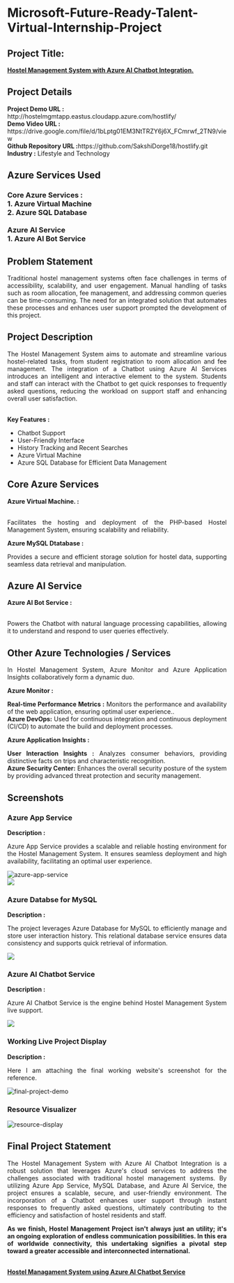 <h1>Microsoft-Future-Ready-Talent-Virtual-Internship-Project </h1>
<h2>Project Title:</h2><b><a href="http://hostelmgmtapp.eastus.cloudapp.azure.com/hostlify/">Hostel Management System  with Azure AI Chatbot Integration.</b></a>
<br>
<h2>Project Details</h2>
<b>Project Demo URL :</b> http://hostelmgmtapp.eastus.cloudapp.azure.com/hostlify/ <br>
<b>Demo Video URL :</b> https://drive.google.com/file/d/1bLptg01EM3NtTRZY6j6X_FCmrwf_2TN9/view <br>
<b>Github Repository URL :</b>https://github.com/SakshiDorge18/hostlify.git<br>
<b>Industry :</b> Lifestyle and Technology<br>
<h2>Azure Services Used</h2>
<h3>
Core Azure Services : <br>
1. Azure Virtual Machine <br>
2. Azure SQL Database <br> <br>
Azure AI Service <br>
1. Azure AI Bot Service
</h3>
<h2>Problem Statement</h2>
<p align="justify">Traditional hostel management systems often face challenges in terms of accessibility, scalability, and user engagement. Manual handling of tasks such as room allocation, fee management, and addressing common queries can be time-consuming. The need for an integrated solution that automates these processes and enhances user support prompted the development of this project.</p>
<h2>Project Description</h2>
<p align="justify">The Hostel Management System aims to automate and streamline various hostel-related tasks, from student registration to room allocation and fee management. The integration of a Chatbot using Azure AI Services introduces an intelligent and interactive element to the system. Students and staff can interact with the Chatbot to get quick responses to frequently asked questions, reducing the workload on support staff and enhancing overall user satisfaction.</p><br>
<b>Key Features :</b>
<ul>
    <li>Chatbot Support</li>
    <li>User-Friendly Interface</li>
    <li>History Tracking and Recent Searches</li>
    <li>Azure Virtual Machine </li>
    <li>Azure SQL Database for Efficient Data Management</li>
</ul>
<h2>Core Azure Services</h2>
<b>Azure Virtual Machine. :</b><br><p align="justify"><br>Facilitates the hosting and deployment of the PHP-based Hostel Management System, ensuring scalability and reliability.</p>
<b>Azure MySQL Dtatabase :</b><br><p align="justify">Provides a secure and efficient storage solution for hostel data, supporting seamless data retrieval and manipulation.</p>
<h2>Azure AI Service</h2>
<b>Azure AI Bot Service :</b><br><br><p align="justify">Powers the Chatbot with natural language processing capabilities, allowing it to understand and respond to user queries effectively.</p>
    
<h2>Other Azure Technologies / Services</h2>
<p align="justify">In Hostel Management System, Azure Monitor and Azure Application Insights collaboratively form a dynamic duo.</p>

<b>Azure Monitor :</b><p align="justify"><b>Real-time Performance Metrics :</b> Monitors the performance and availability of the web application, ensuring optimal user experience..<br>
<b>Azure DevOps:</b> Used for continuous integration and continuous deployment (CI/CD) to automate the build and deployment processes.</p>
<b>Azure Application Insights :</b><p align="justify">
<b>User Interaction Insights :</b> Analyzes consumer behaviors, providing distinctive facts on trips and characteristic recognition.<br>
<b>Azure Security Center:</b> Enhances the overall security posture of the system by providing advanced threat protection and security management.

<h2>Screenshots</h2>
<h3>Azure App Service</h3>
<b>Description :</b><p align="justify">Azure App Service provides a scalable and reliable hosting environment for the Hostel Management System. It ensures seamless deployment and high availability, facilitating an optimal user experience.</p>
<img src="https://github.com/SakshiDorge18/Hostel_Management_System/blob/main/Screenshots/Screenshot%202024-01-16%20182032.png" alt="azure-app-service"></img><br>
<img src="https://github.com/SakshiDorge18/Hostel_Management_System/blob/main/Screenshots/Screenshot%202024-01-17%20155415.png"></img><br>
<h3>Azure Databse for MySQL</h3>
<b>Description :</b><p align="justify"> The project leverages Azure Database for MySQL to efficiently manage and store user interaction history. This relational database service ensures data consistency and supports quick retrieval of information.</p>
<img src="https://github.com/SakshiDorge18/Hostel_Management_System/blob/main/Screenshots/Screenshot%202024-01-16%20182059.png"></img><br>
<h3>Azure AI Chatbot Service</h3>
<b>Description :</b><p align="justify">Azure AI Chatbot Service is the engine behind Hostel Management System live support. </p>
<img src="https://github.com/SakshiDorge18/Hostel_Management_System/blob/main/Screenshots/Screenshot%202024-01-16%20181928.png"></img><br>
<h3>Working Live Project Display</h3>
<b>Description :</b><p align="justify">Here I am attaching the final working website's screenshot for the reference.</p>
<img src="https://github.com/SakshiDorge18/Hostel_Management_System/blob/main/Screenshots/Screenshot%202024-01-16%20182112.png" alt="final-project-demo"></img>

<h3>Resource Visualizer</h3>
<img src="https://github.com/SakshiDorge18/Hostel_Management_System/blob/main/Screenshots/myproject.jpg" alt="resource-display"></img>

<h2>Final Project Statement</h2>
<p align="justify">
The Hostel Management System with Azure AI Chatbot Integration is a robust solution that leverages Azure's cloud services to address the challenges associated with traditional hostel management systems. By utilizing Azure App Service, MySQL Database, and Azure AI Service, the project ensures a scalable, secure, and user-friendly environment. The incorporation of a Chatbot enhances user support through instant responses to frequently asked questions, ultimately contributing to the efficiency and satisfaction of hostel residents and staff.</p>
<p align="justify">
<b>As we finish, Hostel Management Project isn't always just an utility; it's an ongoing exploration of endless communication possibilities. In this era of worldwide connectivity, this undertaking signifies a pivotal step toward a greater accessible and interconnected international.</b>
</p> <br>
</h2><b><a href="http://hostelmgmtapp.eastus.cloudapp.azure.com/hostlify/">Hostel Managament System using Azure AI Chatbot Service</b></a>

